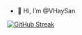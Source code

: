 - 👋 Hi, I’m @VHaySan


[![GitHub Streak](https://streak-stats.demolab.com/?user=VHaySan)](https://git.io/streak-stats)

<!---
VHaySan/VHaySan is a ✨ special ✨ repository because its `README.md` (this file) appears on your GitHub profile.
You can click the Preview link to take a look at your changes.
--->
